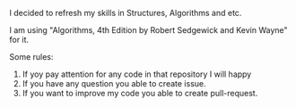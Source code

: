 I decided to refresh my skills in Structures, Algorithms and etc.

I am using "Algorithms, 4th Edition by Robert Sedgewick and Kevin Wayne" for it.

Some rules:
1) If yoy pay attention for any code in that repository I will happy
2) If you have any question you able to create issue.
3) If you want to improve my code you able to create pull-request.

